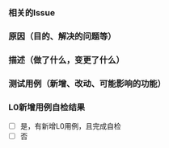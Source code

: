 ### 相关的Issue


### 原因（目的、解决的问题等）


### 描述（做了什么，变更了什么）


### 测试用例（新增、改动、可能影响的功能）




### L0新增用例自检结果
- [ ] 是，有新增L0用例，且完成自检
- [ ] 否
